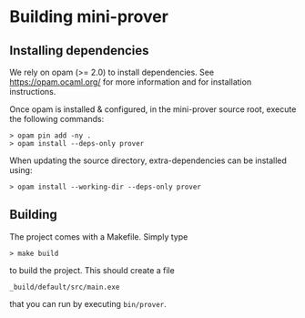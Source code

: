 # Building mini-prover

## Installing dependencies

We rely on opam (>= 2.0) to install dependencies. See https://opam.ocaml.org/
for more information and for installation instructions.

Once opam is installed & configured, in the mini-prover source root, execute
the following commands:

	> opam pin add -ny .
	> opam install --deps-only prover

When updating the source directory, extra-dependencies can be installed using:

	> opam install --working-dir --deps-only prover

## Building

The project comes with a Makefile. Simply type

	> make build

to build the project. This should create a file

	_build/default/src/main.exe

that you can run by executing `bin/prover`.
